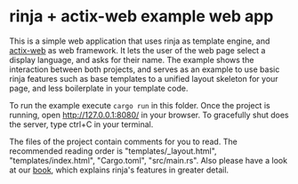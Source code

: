 # rinja + actix-web example web app

This is a simple web application that uses rinja as template engine, and
[actix-web](https://crates.io/crates/actix-web) as web framework.
It lets the user of the web page select a display language, and asks for their name.
The example shows the interaction between both projects, and serves as an example to use
basic rinja features such as base templates to a unified layout skeleton for your page,
and less boilerplate in your template code.

To run the example execute `cargo run` in this folder.
Once the project is running, open <http://127.0.0.1:8080/> in your browser.
To gracefully shut does the server, type ctrl+C in your terminal.

The files of the project contain comments for you to read.
The recommended reading order is "templates/_layout.html", "templates/index.html",
"Cargo.toml", "src/main.rs". Also please have a look at our [book](https://rinja.readthedocs.io/),
which explains rinja's features in greater detail.
